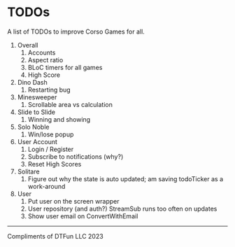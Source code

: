 # TODOs

A list of TODOs to improve Corso Games for all.

1. Overall
    1. Accounts
    2. Aspect ratio
    3. BLoC timers for all games
    4. High Score
2. Dino Dash
    1. Restarting bug
3. Minesweeper
    1. Scrollable area vs calculation
4. Slide to Slide
    1. Winning and showing
5. Solo Noble
    1. Win/lose popup
6. User Account
    1. Login / Register
    2. Subscribe to notifications (why?)
    3. Reset High Scores
7. Solitare
    1. Figure out why the state is auto updated; am saving todoTicker as a work-around
8. User
    1. Put user on the screen wrapper 
    2. User repository (and auth?) StreamSub runs too often on updates
    3. Show user email on ConvertWithEmail

---

Compliments of DTFun LLC 2023